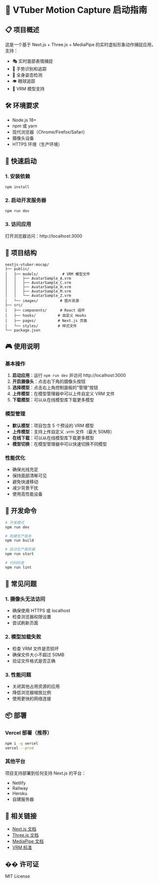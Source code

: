 # 🚀 VTuber Motion Capture 启动指南

## 📋 项目概述

这是一个基于 Next.js + Three.js + MediaPipe 的实时虚拟形象动作捕捉应用，支持：
- 🎭 实时面部表情捕捉
- 👋 手势识别和追踪  
- 🤸 全身姿态检测
- 👁️ 眼球追踪
- 🤖 VRM 模型支持

## 🛠️ 环境要求

- Node.js 18+ 
- npm 或 yarn
- 现代浏览器（Chrome/Firefox/Safari）
- 摄像头设备
- HTTPS 环境（生产环境）

## 🚀 快速启动

### 1. 安装依赖
```bash
npm install
```

### 2. 启动开发服务器
```bash
npm run dev
```

### 3. 访问应用
打开浏览器访问：http://localhost:3000

## 📁 项目结构

```
nextjs-vtuber-mocap/
├── public/
│   ├── models/           # VRM 模型文件
│   │   ├── AvatarSample_A.vrm
│   │   ├── AvatarSample_C.vrm
│   │   ├── AvatarSample_H.vrm
│   │   ├── AvatarSample_M.vrm
│   │   └── AvatarSample_Z.vrm
│   └── images/          # 图片资源
├── src/
│   ├── components/      # React 组件
│   ├── hooks/          # 自定义 Hooks
│   ├── pages/          # Next.js 页面
│   └── styles/         # 样式文件
└── package.json
```

## 🎮 使用说明

### 基本操作
1. **启动应用**：运行 `npm run dev` 并访问 http://localhost:3000
2. **开启摄像头**：点击右下角的摄像头按钮
3. **选择模型**：点击右上角控制面板的"管理"按钮
4. **上传模型**：在模型管理器中可以上传自定义 VRM 文件
5. **下载模型**：可以从在线模型库下载更多模型

### 模型管理
- **默认模型**：项目包含 5 个预设的 VRM 模型
- **上传模型**：支持上传自定义 .vrm 文件（最大 50MB）
- **在线下载**：可以从在线模型库下载更多模型
- **模型切换**：在模型管理器中可以快速切换不同模型

### 性能优化
- 确保光线充足
- 保持面部清晰可见
- 避免快速移动
- 减少背景干扰
- 使用高性能设备

## 🔧 开发命令

```bash
# 开发模式
npm run dev

# 构建生产版本
npm run build

# 启动生产服务器
npm run start

# 代码检查
npm run lint
```

## 🐛 常见问题

### 1. 摄像头无法访问
- 确保使用 HTTPS 或 localhost
- 检查浏览器权限设置
- 尝试刷新页面

### 2. 模型加载失败
- 检查 VRM 文件是否损坏
- 确保文件大小不超过 50MB
- 验证文件格式是否正确

### 3. 性能问题
- 关闭其他占用资源的应用
- 降低浏览器缩放比例
- 使用更快的网络连接

## 📦 部署

### Vercel 部署（推荐）
```bash
npm i -g vercel
vercel --prod
```

### 其他平台
项目支持部署到任何支持 Next.js 的平台：
- Netlify
- Railway
- Heroku
- 自建服务器

## 🔗 相关链接

- [Next.js 文档](https://nextjs.org/docs)
- [Three.js 文档](https://threejs.org/docs)
- [MediaPipe 文档](https://mediapipe.dev/)
- [VRM 标准](https://vrm.dev/)

## �� 许可证

MIT License 